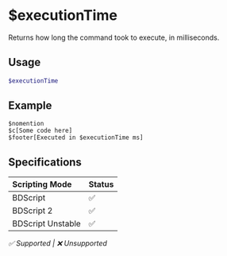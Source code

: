 # $executionTime
Returns how long the command took to execute, in milliseconds.

## Usage
```php
$executionTime
```

## Example
```
$nomention
$c[Some code here]
$footer[Executed in $executionTime ms]
```

## Specifications
| Scripting Mode | Status
| :---- | :---- |
| BDScript | ✅ |
| BDScript 2 | ✅ |
| BDScript Unstable | ✅ |

*✅ Supported | ❌ Unsupported*